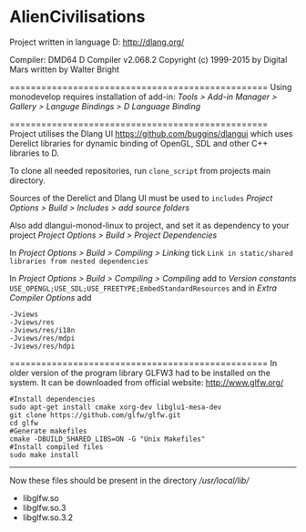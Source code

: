 # AlienCivilisations
Project written in language D:
http://dlang.org/

Compiler:
DMD64 D Compiler v2.068.2
Copyright (c) 1999-2015 by Digital Mars written by Walter Bright

=================================================
Using monodevelop requires installation of add-in:
*Tools > Add-in Manager > Gallery > Languge Bindings > D Language Binding*

=================================================
Project utilises the Dlang UI
https://github.com/buggins/dlangui
which uses Derelict libraries for dynamic binding of OpenGL, SDL and other C++ libraries to D.

To clone all needed repositories, run `clone_script` from projects main directory.

Sources of the Derelict and Dlang UI must be used to `includes`
*Project Options > Build > Includes > add source folders*

Also add dlangui-monod-linux to project, and set it as dependency to your project
*Project Options > Build > Project Dependencies*

In *Project Options > Build > Compiling > Linking* tick `Link in static/shared libraries from nested dependencies`


In *Project Options > Build > Compiling > Compiling* add to *Version constants* `USE_OPENGL;USE_SDL;USE_FREETYPE;EmbedStandardResources`
and in *Extra Compiler Options* add
```
-Jviews
-Jviews/res
-Jviews/res/i18n
-Jviews/res/mdpi
-Jviews/res/hdpi
```

=================================================
In older version of the program library GLFW3 had to be installed on the system.
It can be downloaded from official website: http://www.glfw.org/
```
#Install dependencies
sudo apt-get install cmake xorg-dev libglu1-mesa-dev
git clone https://github.com/glfw/glfw.git
cd glfw
#Generate makefiles
cmake -DBUILD_SHARED_LIBS=ON -G "Unix Makefiles"
#Install compiled files
sudo make install
```

-----------------------------------------
Now these files should be present in the directory */usr/local/lib/*
* libglfw.so
* libglfw.so.3
* libglfw.so.3.2






